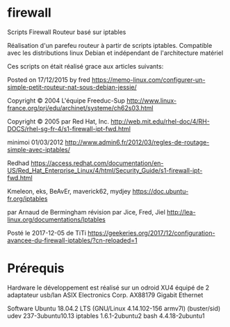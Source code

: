 # firewall
Scripts Firewall Routeur basé sur iptables

Réalisation d'un parefeu routeur à partir de scripts iptables.
Compatible avec les distributions linux Debian et indépendant de l'architecture matériel

Ces scripts on était réalisé grace aux articles suivants:

Posted on 17/12/2015 by fred
https://memo-linux.com/configurer-un-simple-petit-routeur-nat-sous-debian-jessie/

Copyright © 2004 L'équipe Freeduc-Sup
http://www.linux-france.org/prj/edu/archinet/systeme/ch62s03.html

Copyright © 2005 par Red Hat, Inc.
http://web.mit.edu/rhel-doc/4/RH-DOCS/rhel-sg-fr-4/s1-firewall-ipt-fwd.html

minimoi 01/03/2012
http://www.admin6.fr/2012/03/regles-de-routage-simple-avec-iptables/

Redhad
https://access.redhat.com/documentation/en-US/Red_Hat_Enterprise_Linux/4/html/Security_Guide/s1-firewall-ipt-fwd.html

Kmeleon, eks, BeAvEr, maverick62, mydjey
https://doc.ubuntu-fr.org/iptables

par Arnaud de Bermingham révision par Jice, Fred, Jiel
http://lea-linux.org/documentations/Iptables

Posté le 2017-12-05 de TiTi	
https://geekeries.org/2017/12/configuration-avancee-du-firewall-iptables/?cn-reloaded=1

# Prérequis

Hardware
le développement est réalisé sur un odroid XU4 équipé de 2 adaptateur usb/lan ASIX Electronics Corp. AX88179 Gigabit Ethernet

Software
Ubuntu 18.04.2 LTS (GNU/Linux 4.14.102-156 armv7l) (buster/sid)
udev 237-3ubuntu10.13
iptables 1.6.1-2ubuntu2
bash 4.4.18-2ubuntu1

